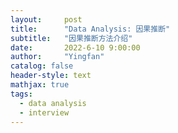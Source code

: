 ```yaml
---
layout:     post
title:      "Data Analysis: 因果推断"
subtitle:   "因果推断方法介绍"
date:       2022-6-10 9:00:00
author:     "Yingfan"
catalog: false
header-style: text
mathjax: true
tags:
  - data analysis
  - interview
---
```


